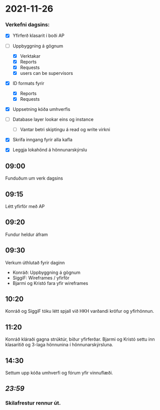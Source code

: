 # 2021-11-26

### Verkefni dagsins:
- [x] Yfirferð klasarit í boði AP
- [ ] Uppbyggning á gögnum
  - [X] Verktakar
  - [x] Reports
  - [x] Requests
  - [X] users can be supervisors
- [X] ID formats fyrir
  - [X] Reports
  - [X] Requests
- [x] Uppsetning kóða umhverfis
- [ ] Database layer lookar eins og instance
  - [ ] Vantar betri skiptingu á read og write virkni

- [x] Skrifa inngang fyrir alla kafla

- [x] Leggja lokahönd á hönnunarskýrslu

## 09:00
Funduðum um verk dagsins

## 09:15
Létt yfirför með AP

## 09:20
Fundur heldur áfram

## 09:30
Verkum úthlutað fyrir daginn

- Konráð: Uppbyggning á gögnum
- SiggiF: Wireframes / yfirför
- Bjarmi og Kristó fara yfir wireframes

## 10:20 
Konráð og SiggiF tóku létt spjall við HKH varðandi kröfur og yfirhönnun.

## 11:20 
Konráð kláraði gagna strúktúr, bíður yfirferðar.
Bjarmi og Kristó settu inn klasaritið og 3-laga hönnunina í hönnunarskýrsluna.


## 14:30
Settum upp kóða umhverfi og fórum yfir vinnuflæði.

## _23:59_
### Skilafrestur rennur út.
